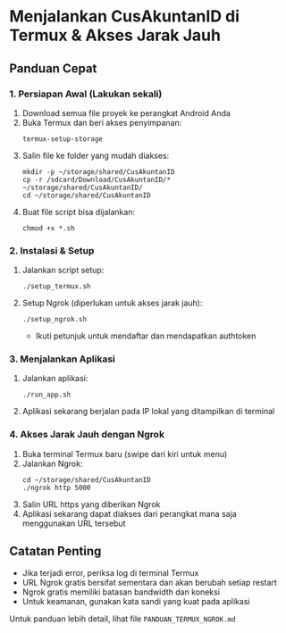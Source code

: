 # Menjalankan CusAkuntanID di Termux & Akses Jarak Jauh

## Panduan Cepat

### 1. Persiapan Awal (Lakukan sekali)
1. Download semua file proyek ke perangkat Android Anda
2. Buka Termux dan beri akses penyimpanan:
   ```
   termux-setup-storage
   ```
3. Salin file ke folder yang mudah diakses:
   ```
   mkdir -p ~/storage/shared/CusAkuntanID
   cp -r /sdcard/Download/CusAkuntanID/* ~/storage/shared/CusAkuntanID/
   cd ~/storage/shared/CusAkuntanID
   ```
4. Buat file script bisa dijalankan:
   ```
   chmod +x *.sh
   ```

### 2. Instalasi & Setup
1. Jalankan script setup:
   ```
   ./setup_termux.sh
   ```
2. Setup Ngrok (diperlukan untuk akses jarak jauh):
   ```
   ./setup_ngrok.sh
   ```
   * Ikuti petunjuk untuk mendaftar dan mendapatkan authtoken

### 3. Menjalankan Aplikasi
1. Jalankan aplikasi:
   ```
   ./run_app.sh
   ```
2. Aplikasi sekarang berjalan pada IP lokal yang ditampilkan di terminal

### 4. Akses Jarak Jauh dengan Ngrok
1. Buka terminal Termux baru (swipe dari kiri untuk menu)
2. Jalankan Ngrok:
   ```
   cd ~/storage/shared/CusAkuntanID
   ./ngrok http 5000
   ```
3. Salin URL https yang diberikan Ngrok 
4. Aplikasi sekarang dapat diakses dari perangkat mana saja menggunakan URL tersebut

## Catatan Penting
- Jika terjadi error, periksa log di terminal Termux
- URL Ngrok gratis bersifat sementara dan akan berubah setiap restart
- Ngrok gratis memiliki batasan bandwidth dan koneksi
- Untuk keamanan, gunakan kata sandi yang kuat pada aplikasi

Untuk panduan lebih detail, lihat file `PANDUAN_TERMUX_NGROK.md`